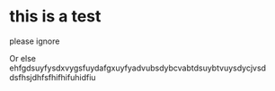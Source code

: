 # this is a test
please ignore

Or else ehfgdsuyfysdxvygsfuydafgxuyfyadvubsdybcvabtdsuybtvuysdycjvsd  
dsfhsjdhfsfhifhifuhidfiu
